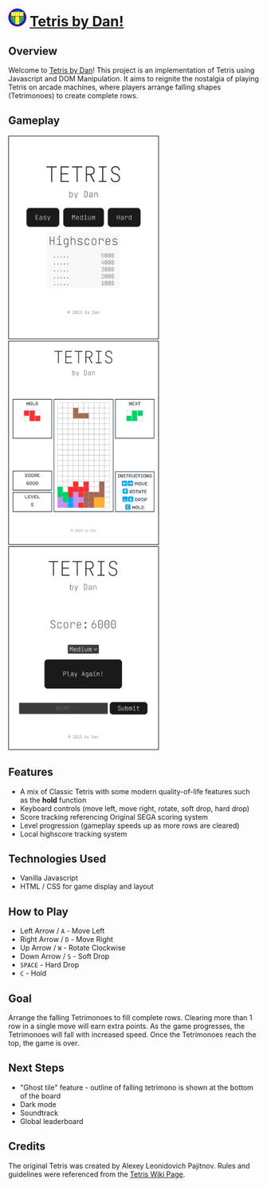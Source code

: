 # <img src="./Tetris-Dan/public/T-logo.svg" alt="Dan's Tetris Logo" width = 36pt> [Tetris by Dan!](https://tetris-by-dan.vercel.app/) 


## Overview
Welcome to [Tetris by Dan](https://tetris-by-dan.vercel.app/)! This project is an implementation of Tetris using Javascript and DOM Manipulation. It aims to reignite the nostalgia of playing Tetris on arcade machines, where players arrange falling shapes (Tetrimonoes) to create complete rows.

## Gameplay
<img src="./Tetris-Dan/public/Start-game.jpg" alt="starting page" width = 300px style="border:solid black 1px">
<img src="./Tetris-Dan/public/Mid-game.jpg" alt="starting page" width = 300px style="border:solid black 1px">
<img src="./Tetris-Dan/public/End-game.jpg" alt="starting page" width = 300px style="border:solid black 1px">

## Features
- A mix of Classic Tetris with some modern quality-of-life features such as the **hold** function
- Keyboard controls (move left, move right, rotate, soft drop, hard drop)
- Score tracking referencing Original SEGA scoring system
- Level progression (gameplay speeds up as more rows are cleared)
- Local highscore tracking system

## Technologies Used
- Vanilla Javascript
- HTML / CSS for game display and layout

## How to Play
- Left Arrow / ```A``` - Move Left
- Right Arrow / ```D``` - Move Right
- Up Arrow / ```W``` - Rotate Clockwise
- Down Arrow / ```S``` - Soft Drop
- ```SPACE``` - Hard Drop
- ```C``` - Hold

## Goal
Arrange the falling Tetrimonoes to fill complete rows. Clearing more than 1 row in a single move will earn extra points. As the game progresses, the Tetrimonoes will fall with increased speed. Once the Tetrimonoes reach the top, the game is over.

## Next Steps
- "Ghost tile" feature - outline of falling tetrimono is shown at the bottom of the board
- Dark mode
- Soundtrack
- Global leaderboard

## Credits
The original Tetris was created by Alexey Leonidovich Pajitnov.
Rules and guidelines were referenced from the [Tetris Wiki Page](https://tetris.wiki/Tetris_Guideline).

